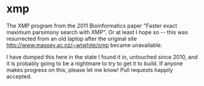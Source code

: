 # xmp

The XMP program from the 2011 Bioinformatics paper "Faster exact maximum parsimony search with XMP". Or at least I hope so -- this was resurrected from an old laptop after the original site http://www.massey.ac.nz/~wtwhite/xmp became unavailable.

I have dumped this here in the state I found it in, untouched since 2010, and it is probably going to be a nightmare to try to get it to build. If anyone makes progress on this, please let me know! Pull requests happily accepted.
